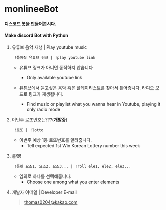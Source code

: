 # monlineeBot

#### 디스코드 봇을 만들어봅시다.
#### Make discord Bot with Python



1. 유튜브 음악 재생 | Play youtube music
        
        !틀어줘 유튜브 링크 | !play youtube link
    
    - 유튜브 링크가 아니면 동작하지 않습니다
        * Only available youtube link
        
    - 유튜브에서 듣고싶은 음악 혹은 플레이리스트를 찾아서 틀어줍니다. 라디오 모드로 링크가 재생됩니다.
        * Find music or playlist what you wanna hear in Youtube, playing it only radio mode
    
2. 이번주 로또번호는???(__개발중__)
        
        !로또 | !lotto
        
    - 이번주 예상 1등 로또번호를 알려줍니다.
        * Tell expected 1st Win Korean Lottery number this week

3. 룰렛!

        !룰렛 요소1, 요소2, 요소3... | !roll ele1, ele2, ele3...

    - 임의로 하나를 선택해줍니다.
        * Choose one among what you enter elements
        
4. 개발자 이메일 | Developer E-mail

    > thomas0204@kakao.com